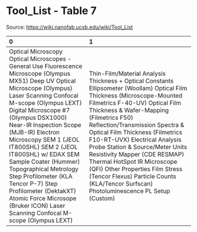 # Tool_List - Table 7

Source: https://wiki.nanofab.ucsb.edu/wiki/Tool_List

| 0                                                                                                                                                                                                                                                                                                                                                                                                                                                                                                                                        | 1                                                                                                                                                                                                                                                                                                                                                                                                                                                                                                                                          |
|:-----------------------------------------------------------------------------------------------------------------------------------------------------------------------------------------------------------------------------------------------------------------------------------------------------------------------------------------------------------------------------------------------------------------------------------------------------------------------------------------------------------------------------------------|:-------------------------------------------------------------------------------------------------------------------------------------------------------------------------------------------------------------------------------------------------------------------------------------------------------------------------------------------------------------------------------------------------------------------------------------------------------------------------------------------------------------------------------------------|
| Optical Microscopy Optical Microscopes - General Use Fluorescence Microscope (Olympus MX51) Deep UV Optical Microscope (Olympus) Laser Scanning Confocal M-scope (Olympus LEXT) Digital Microscope #7 (Olympus DSX1000) Near-IR Inspection Scope (MJB-IR) Electron Microscopy SEM 1 (JEOL IT800SHL) SEM 2 (JEOL IT800SHL) w/ EDAX SEM Sample Coater (Hummer) Topographical Metrology Step Profilometer (KLA Tencor P-7) Step Profilometer (DektakXT) Atomic Force Microsope (Bruker ICON) Laser Scanning Confocal M-scope (Olympus LEXT) | Thin-Film/Material Analysis Thickness + Optical Constants Ellipsometer (Woollam) Optical Film Thickness (Microscope-Mounted Filmetrics F-40-UV) Optical Film Thickness & Wafer-Mapping (Filmetrics F50) Reflection/Transmission Spectra & Optical Film Thickness (Filmetrics F10-RT-UVX) Electrical Analysis Probe Station & Source/Meter Units Resistivity Mapper (CDE RESMAP) Thermal HotSpot IR Microscope (QFI) Other Properties Film Stress (Tencor Flexus) Particle Counts (KLA/Tencor Surfscan) Photoluminescence PL Setup (Custom) |